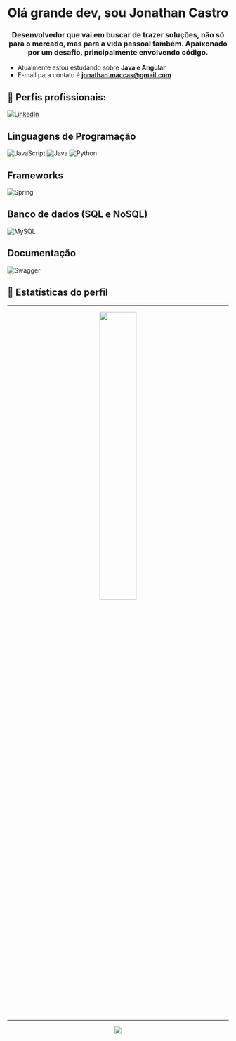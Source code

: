 <h1 align="center">Olá grande dev, sou Jonathan Castro</h1>
<h3 align="center">Desenvolvedor que vai em buscar de trazer soluções, não só para o mercado, mas para a vida pessoal também. Apaixonado por um desafio, principalmente envolvendo código.</h3>

- Atualmente estou estudando sobre **Java e Angular**
- E-mail para contato é **jonathan.maccas@gmail.com**

## 💼 Perfis profissionais:
[![LinkedIn](https://img.shields.io/badge/linkedin-%230077B5.svg?style=for-the-badge&logo=linkedin&logoColor=white)](https://linkedin.com/in/jonathan-macedo-castro)

## Linguagens de Programação
![JavaScript](https://img.shields.io/badge/javascript-%23323330.svg?style=for-the-badge&logo=javascript&logoColor=%23F7DF1E)
![Java](https://img.shields.io/badge/java-%23ED8B00.svg?style=for-the-badge&logo=openjdk&logoColor=white)
![Python](https://img.shields.io/badge/python-3670A0?style=for-the-badge&logo=python&logoColor=ffdd54)

## Frameworks
![Spring](https://img.shields.io/badge/spring-%236DB33F.svg?style=for-the-badge&logo=spring&logoColor=white)

## Banco de dados (SQL e NoSQL)
![MySQL](https://img.shields.io/badge/mysql-4479A1.svg?style=for-the-badge&logo=mysql&logoColor=white)

## Documentação
![Swagger](https://img.shields.io/badge/-Swagger-%23Clojure?style=for-the-badge&logo=swagger&logoColor=white)

## 🧮 Estatísticas do perfil

---

<p align="center">
  <img width="41%" src="https://github-readme-stats.vercel.app/api/top-langs/?username=jonathan5c&layout=compact&hide_border=true&title_color=00ff99&text_color=ffffff&bg_color=0d1117" />
</p>

---

<p align="center">
  <img src="https://github-readme-stats.vercel.app/api?username=jonathan5c&show_icons=true&theme=github_dark&hide_border=true&title_color=00ff99&icon_color=00ff99&text_color=ffffff" />
</p>




